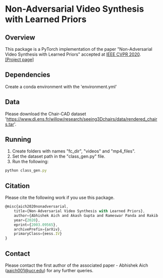 # Non-Adversarial Video Synthesis with Learned Priors

## Overview
This package is a PyTorch implementation of the paper "Non-Adversarial Video Synthesis</a> with Learned Priors" accepted at [IEEE CVPR 2020](http://cvpr2020.thecvf.com/).</br> [[Project page]](https://abhishekaich27.github.io/data/Project_pages/CVPR_2020/navsynth.html)

## Dependencies
Create a conda environment with the 'environment.yml'

## Data
Please download the Chair-CAD dataset 'https://www.di.ens.fr/willow/research/seeing3Dchairs/data/rendered_chairs.tar'.

## Running
1. Create folders with names "fc_dir", "videos" and "mp4_files".
2. Set the dataset path in the "class_gen.py" file.
3. Run the following:
```javascript 
python class_gen.py
```

## Citation
Please cite the following work if you use this package.
```javascript
@misc{aich2020nonadversarial,
    title={Non-Adversarial Video Synthesis with Learned Priors},
    author={Abhishek Aich and Akash Gupta and Rameswar Panda and Rakib Hyder and M. Salman Asif and Amit K. Roy-Chowdhury},
    year={2020},
    eprint={2003.09565},
    archivePrefix={arXiv},
    primaryClass={eess.IV}
}
```

## Contact 
Please contact the first author of the associated paper - Abhishek Aich (aaich001@ucr.edu) for any further queries.

